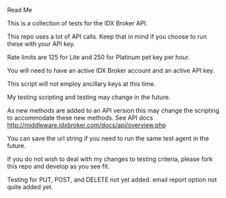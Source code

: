 Read Me

This is a collection of tests for the IDX Broker API.

This repo uses a lot of API calls. Keep that in mind if you choose to run these with your API key.

Rate limits are 125 for Lite and 250 for Platinum pet key per hour.

You will need to have an active IDX Broker account and an active API key.

This script will not employ ancillary keys at this time.

My testing scripting and testing may change in the future.

As new methods are added to an API version this may change the scripting to accommodate these new methods. See API docs http://middleware.idxbroker.com/docs/api/overview.php

You can save the url string if you need to run the same test agent in the future.

If you do not wish to deal with my changes to testing criteria, please fork this repo and develop as you see fit.

Testing for PUT, POST, and DELETE not yet added.
email report option not quite added yet.
